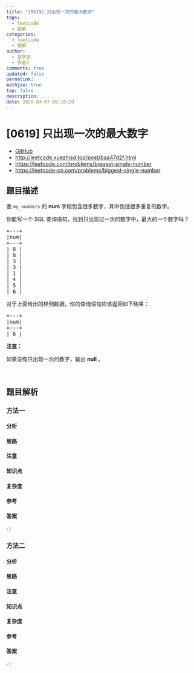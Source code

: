```yaml
---
title: "[0619] 只出现一次的最大数字"
tags:
  - leetcode
  - 题解
categories:
  - leetcode
  - 题解
author:
  - 张学志
  - 作者2
comments: true
updated: false
permalink:
mathjax: true
top: false
description: ...
date: 2020-03-07 00:10:19
---
```



# [0619] 只出现一次的最大数字
* [GitHub](https://github.com/algoboy101/LeetCodeCrowdsource/tree/master/_posts/QA/%5B0619%5D%20%E5%8F%AA%E5%87%BA%E7%8E%B0%E4%B8%80%E6%AC%A1%E7%9A%84%E6%9C%80%E5%A4%A7%E6%95%B0%E5%AD%97.md)
* http://leetcode.xuezhisd.top/post/baa47d2f.html
* https://leetcode.com/problems/biggest-single-number
* https://leetcode-cn.com/problems/biggest-single-number


## 题目描述

<p>表&nbsp;<code>my_numbers</code>&nbsp;的 <strong>num</strong>&nbsp;字段包含很多数字，其中包括很多重复的数字。</p>

<p>你能写一个 SQL 查询语句，找到只出现过一次的数字中，最大的一个数字吗？</p>

<pre>+---+
|num|
+---+
| 8 |
| 8 |
| 3 |
| 3 |
| 1 |
| 4 |
| 5 |
| 6 | 
</pre>

<p>对于上面给出的样例数据，你的查询语句应该返回如下结果：</p>

<pre>+---+
|num|
+---+
| 6 |
</pre>

<p><strong>注意：</strong></p>

<p>如果没有只出现一次的数字，输出&nbsp;<strong>null</strong>&nbsp;。</p>

<p>&nbsp;</p>



## 题目解析


### 方法一

#### 分析

#### 思路

#### 注意

#### 知识点

#### 复杂度

#### 参考

#### 答案

```cpp
//
```


### 方法二

#### 分析

#### 思路

#### 注意

#### 知识点

#### 复杂度

#### 参考

#### 答案

```cpp
//
```



